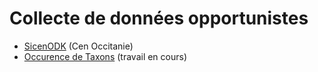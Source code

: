 # Collecte de données opportunistes
* [SicenODK](https://si.cen-occitanie.org/formulaire-mobile-generaliste-2021/) (Cen Occitanie)
* [Occurence de Taxons](occurence_de_taxon.md) (travail en cours)